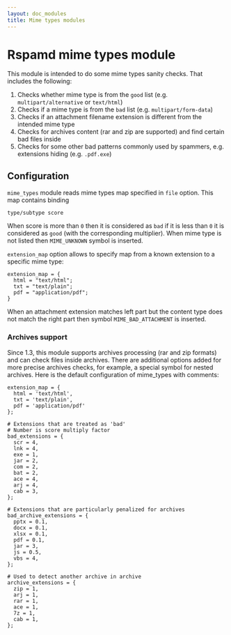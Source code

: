 ```yaml
---
layout: doc_modules
title: Mime types modules
---
```


# Rspamd mime types module

This module is intended to do some mime types sanity checks. That includes the following:

1. Checks whether mime type is from the `good` list (e.g. `multipart/alternative` or `text/html`)
2. Checks if a mime type is from the `bad` list (e.g. `multipart/form-data`)
3. Checks if an attachment filename extension is different from the intended mime type
4. Checks for archives content (rar and zip are supported) and find certain bad files inside
5. Checks for some other bad patterns commonly used by spammers, e.g. extensions hiding (e.g. `.pdf.exe`)

## Configuration

`mime_types` module reads mime types map specified in `file` option. This map contains binding

```
type/subtype score
```

When score is more than `0` then it is considered as `bad` if it is less than `0` it is considered as `good` (with the corresponding multiplier).
When mime type is not listed then `MIME_UNKNOWN` symbol is inserted.

`extension_map` option allows to specify map from a known extension to a specific mime type:

~~~ucl
extension_map = {
  html = "text/html";
  txt = "text/plain";
  pdf = "application/pdf";
}
~~~

When an attachment extension matches left part but the content type does not match the right part then symbol `MIME_BAD_ATTACHMENT` is inserted.

### Archives support

Since 1.3, this module supports archives processing (rar and zip formats) and can check files inside archives. There are additional options added for more precise archives checks, for example, a special symbol for nested archives. Here is the default configuration of mime_types with comments:

~~~ucl
extension_map = { 
  html = 'text/html',
  txt = 'text/plain',
  pdf = 'application/pdf'
};

# Extensions that are treated as 'bad'
# Number is score multiply factor
bad_extensions = {
  scr = 4,
  lnk = 4,
  exe = 1,
  jar = 2,
  com = 2,
  bat = 2,
  ace = 4,
  arj = 4,
  cab = 3,
};

# Extensions that are particularly penalized for archives
bad_archive_extensions = {
  pptx = 0.1,
  docx = 0.1,
  xlsx = 0.1,
  pdf = 0.1,
  jar = 3,
  js = 0.5,
  vbs = 4,
};

# Used to detect another archive in archive
archive_extensions = {
  zip = 1,
  arj = 1,
  rar = 1,
  ace = 1,
  7z = 1,
  cab = 1,
};
~~~
